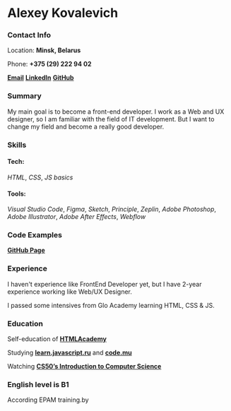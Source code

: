 # Alexey Kovalevich


### Contact Info

Location: **Minsk, Belarus**

Phone: **+375 (29) 222 94 02**

**[Email](belshina25@gmail.com)** **[LinkedIn](https://www.linkedin.com/in/alexkovalevich27/)** **[GitHub](https://github.com/Alexey-Kovalevich)**


### Summary

My main goal is to become a front-end developer. I work as a Web and UX designer, so I am familiar with the field of IT development. But I want to change my field and become a really good developer.


### Skills

#### Tech:

*HTML*, *CSS*, *JS basics*

#### Tools:

*Visual Studio Code*, *Figma*, *Sketch*, *Principle*, *Zeplin*, *Adobe Photoshop*, *Adobe Illustrator*, *Adobe After Effects*, *Webflow*


### Code Examples

**[GitHub Page](https://github.com/Alexey-Kovalevich)**


### Experience

I haven't experience like FrontEnd Developer yet, but I have 2-year experience working like Web/UX Designer.

I passed some intensives from Glo Academy learning HTML, CSS & JS.


### Education

Self-education of **[HTMLAcademy](https://htmlacademy.ru/profile/id1249951)**

Studying **[learn.javascript.ru](https://learn.javascript.ru/)** and **[code.mu](http://code.mu/ru/javascript/book/prime/)**

Watching **[CS50’s Introduction to Computer Science](https://www.edx.org/course/cs50s-introduction-to-computer-science)**


### English level is B1

According EPAM training.by